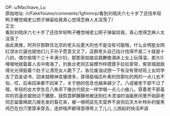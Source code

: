 
OP: u/Machiave_Lu  
原始地址: /r/FakeYoumo/comments/1gfmmrp/看到刘晓庆六七十岁了还找年轻鸭子睡觉喊老公把子弹留给我真心觉得芝麻人太淫荡了/  
正文:  
看到刘晓庆六七十岁了还找年轻鸭子睡觉喊老公把子弹留给我，真心觉得芝麻人太淫荡了  
由此类推，阿共仔那群住北京的老头玩更大的也不是没有可能哦，什么女明星女网红泔水烂逼也就他们儿子孙子愿意叉叉了。这群老头自己估计找得不是二十就是十八的，偶尔偷情个三十丰满少妇，那那家姑娘会跳舞敬酒床上女上玩得溜，那大G嗖嗖地就载着人去中南海了，钓鱼台老同志装模作样摸摸手拉拉家常，紫禁城就脱得光光得挺着个肚子让漂亮女人跪下了。各位废油试想一下有没有曾经班上女同学去了百金读书，回来就眼神变骚很多，穿得挺端庄朴素的但那吃的用的一点儿也不俗，哎，后来回来都不回来了，关于她的信息也越来越少了。八成被老干部干过了哦，年轻的女大学生在八角亭下像古代妓女一样学唱一点儿小曲儿，穿着老干部喜欢的农逼衣服扭动下腰肢，就假意醉醺醺地被送到红木漆油的油画房间里开始舔老同志留着稀疏几根毛发的菊花来，被一根明显先天营养不良但后天大补特补的瘦黑鸡巴在白穴里穿来穿去，连娇喘声都得意得带上了儿儿 儿扬起的快活声调
